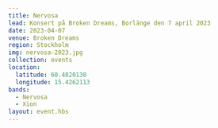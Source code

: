 ```yaml
---
title: Nervosa
lead: Konsert på Broken Dreams, Borlänge den 7 april 2023
date: 2023-04-07
venue: Broken Dreams
region: Stockholm
img: nervosa-2023.jpg
collection: events
location:
  latitude: 60.4820138
  longitude: 15.4262113
bands:
  - Nervosa
  - Xion
layout: event.hbs
---
```

